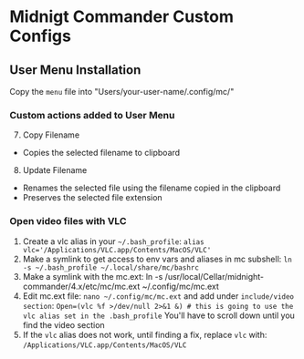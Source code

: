 # Midnigt Commander Custom Configs

## User Menu Installation

Copy the `menu` file into "Users/your-user-name/.config/mc/"

### Custom actions added to User Menu

7. Copy Filename
- Copies the selected filename to clipboard

8. Update Filename
- Renames the selected file using the filename copied in the clipboard
- Preserves the selected file extension

### Open video files with VLC

1. Create a vlc alias in your `~/.bash_profile`: `alias vlc='/Applications/VLC.app/Contents/MacOS/VLC'`
2. Make a symlink to get access to env vars and aliases in mc subshell: `ln -s ~/.bash_profile ~/.local/share/mc/bashrc`
3. Make a symlink with the mc.ext: ln -s /usr/local/Cellar/midnight-commander/4.x/etc/mc/mc.ext ~/.config/mc/mc.ext
4. Edit mc.ext file: `nano ~/.config/mc/mc.ext` and add under `include/video section`:
`Open=(vlc %f >/dev/null 2>&1 &) # this is going to use the vlc alias set in the .bash_profile`
You'll have to scroll down until you find the video section
5. If the `vlc` alias does not work, until finding a fix, replace `vlc` with: `/Applications/VLC.app/Contents/MacOS/VLC`

